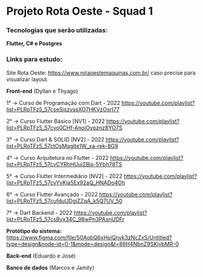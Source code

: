 # Projeto Rota Oeste - Squad 1

### Tecnologias que serão utilizadas:

**Flutter, C# e Postgres**

### Links para estudo: ###

Site Rota Oeste: https://www.rotaoestemaquinas.com.br/ caso precise para visualizar layout.

**Front-end** (Dyllan e Thyago)

1° → Curso de Programação com Dart - 2022
https://youtube.com/playlist?list=PLRpTFz5_57cseSiszvssXO7HKVzOsrI77

2° → Curso Flutter Básico [NV1] - 2022
https://youtube.com/playlist?list=PLRpTFz5_57cvo0CHf-AnojOvpznz8YO7S

3° → Curso Dart & SOLID [NV2] - 2022
https://youtube.com/playlist?list=PLRpTFz5_57ctOsMqglte1W_xa-rek-8G9

4° → Curso Arquitetura no Flutter - 2022
https://youtube.com/playlist?list=PLRpTFz5_57cvCYRhHUui2Bis-5Ybh78TS

5° → Curso Flutter Intermediário [NV2] - 2022
https://youtube.com/playlist?list=PLRpTFz5_57cvYvKja5Ex92aQ_HNADo4Oh

6° → Curso Flutter Avançado - 2022
https://youtube.com/playlist?list=PLRpTFz5_57cufduUDgiZZqA_k5Q7UV_50

7° → Dart Backend - 2022
https://youtube.com/playlist?list=PLRpTFz5_57csByx34C_98wPn3PAxnUDFr


**Protótipo do sistema:** https://www.figma.com/file/50AobQ6xHsiQnvk3zNcZxS/Untitled?type=design&node-id=0-1&mode=design&t=86H4NbnZ9SKjvbMR-0


**Back-end** (Eduardo e José)



**Banco de dados** (Marcos e Jamily)
 
